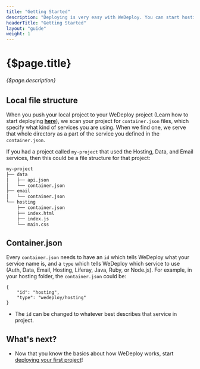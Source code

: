 ```yaml
---
title: "Getting Started"
description: "Deploying is very easy with WeDeploy. You can start hosting your static files, buildling a database, or even sending an email within a couple of minutes!"
headerTitle: "Getting Started"
layout: "guide"
weight: 1
---
```


# {$page.title}

###### {$page.description}

<article id="1">

## Local file structure

When you push your local project to your WeDeploy project (Learn how to start deploying [**here**](docs/getting-started/deploying.html)), we scan your project for `container.json` files, which specify what kind of services you are using. When we find one, we serve that whole directory as a part of the service you defined in the `container.json`. 

If you had a project called `my-project` that used the Hosting, Data, and Email services, then this could be a file structure for that project:

```sh
my-project
├── data
│   ├── api.json
│   └── container.json
├── email
│   └── container.json
└── hosting
    ├── container.json
    ├── index.html
    ├── index.js
    └── main.css
```
</article>

<article id="2">

## Container.json

Every `container.json` needs to have an `id` which tells WeDeploy what your service name is, and a `type` which tells WeDeploy which service to use (Auth, Data, Email, Hosting, Liferay, Java, Ruby, or Node.js). For example, in your hosting folder, the `container.json` could be:

```application/json
{
	"id": "hosting",
	"type": "wedeploy/hosting"
}
```

* The `id` can be changed to whatever best describes that service in project.

</article>

## What's next?

* Now that you know the basics about how WeDeploy works, start [deploying your first project](/docs/getting-started/deploying.html)!
